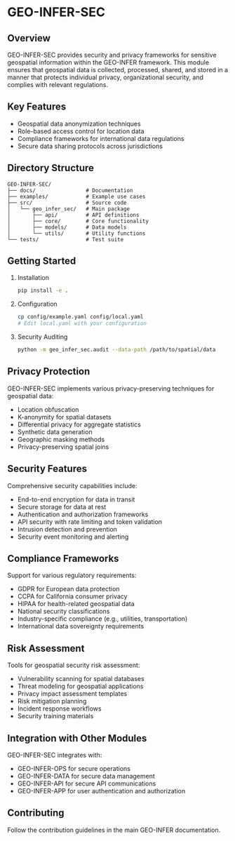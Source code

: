 # GEO-INFER-SEC

## Overview
GEO-INFER-SEC provides security and privacy frameworks for sensitive geospatial information within the GEO-INFER framework. This module ensures that geospatial data is collected, processed, shared, and stored in a manner that protects individual privacy, organizational security, and complies with relevant regulations.

## Key Features
- Geospatial data anonymization techniques
- Role-based access control for location data
- Compliance frameworks for international data regulations
- Secure data sharing protocols across jurisdictions

## Directory Structure
```
GEO-INFER-SEC/
├── docs/                # Documentation
├── examples/            # Example use cases
├── src/                 # Source code
│   └── geo_infer_sec/   # Main package
│       ├── api/         # API definitions
│       ├── core/        # Core functionality
│       ├── models/      # Data models
│       └── utils/       # Utility functions
└── tests/               # Test suite
```

## Getting Started
1. Installation
   ```bash
   pip install -e .
   ```

2. Configuration
   ```bash
   cp config/example.yaml config/local.yaml
   # Edit local.yaml with your configuration
   ```

3. Security Auditing
   ```bash
   python -m geo_infer_sec.audit --data-path /path/to/spatial/data
   ```

## Privacy Protection
GEO-INFER-SEC implements various privacy-preserving techniques for geospatial data:
- Location obfuscation
- K-anonymity for spatial datasets
- Differential privacy for aggregate statistics
- Synthetic data generation
- Geographic masking methods
- Privacy-preserving spatial joins

## Security Features
Comprehensive security capabilities include:
- End-to-end encryption for data in transit
- Secure storage for data at rest
- Authentication and authorization frameworks
- API security with rate limiting and token validation
- Intrusion detection and prevention
- Security event monitoring and alerting

## Compliance Frameworks
Support for various regulatory requirements:
- GDPR for European data protection
- CCPA for California consumer privacy
- HIPAA for health-related geospatial data
- National security classifications
- Industry-specific compliance (e.g., utilities, transportation)
- International data sovereignty requirements

## Risk Assessment
Tools for geospatial security risk assessment:
- Vulnerability scanning for spatial databases
- Threat modeling for geospatial applications
- Privacy impact assessment templates
- Risk mitigation planning
- Incident response workflows
- Security training materials

## Integration with Other Modules
GEO-INFER-SEC integrates with:
- GEO-INFER-OPS for secure operations
- GEO-INFER-DATA for secure data management
- GEO-INFER-API for secure API communications
- GEO-INFER-APP for user authentication and authorization

## Contributing
Follow the contribution guidelines in the main GEO-INFER documentation. 